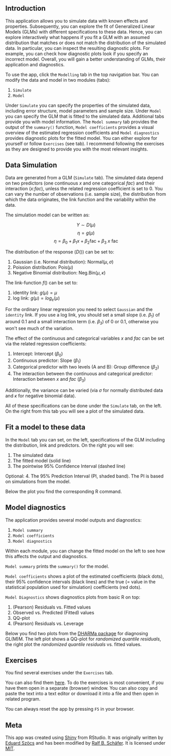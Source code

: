 ## Introduction

This application allows you to simulate data with known effects and properties. Subsequently, you can explore the fit of Generalized Linear Models (GLMs) with different specifications to these data. Hence, you can explore interactively what happens if you fit a GLM with an assumed distribution that matches or does not match the distribution of the simulated data. In particular, you can inspect the resulting diagnostic plots. For example, you can check how diagnostic plots look if you specify an incorrect model. 
Overall, you will gain a better understanding of GLMs, their application and diagnostics. 


To use the app, click the `Modelling` tab in the top navigation bar.
You can modify the data and model in two modules (tabs):

1. `Simulate`
2. `Model`

Under `Simulate` you can specify the properties of the simulated data, including error structure, model parameters and sample size.
Under `Model` you can specify the GLM that is fitted to the simulated data.
Additional tabs provide you with model information. The `Model summary` tab provides the output of the `summary()` function, `Model coefficients` provides a visual overview of the estimated regression coefficients and `Model diagnostics` provides diagnostic plots for the fitted model. You can either explore for yourself or follow `Exercises` (see tab). I recommend following the exercises as they are designed to provide you with the most relevant insights.



## Data Simulation

Data are generated from a GLM (`Simulate` tab).
The simulated data depend on two predictors (one continuous *x* and one categorical *fac*) and their interaction (*x:fac*), unless the related regression coefficient is set to 0.
You can vary the number of observations (i.e. sample size), the distribution from which the data originates, the link function and the variability within the data.

The simulation model can be written as:

$$Y \sim D(\mu)$$
$$\eta = g(\mu)$$
$$\eta = \beta_{0} + \beta_{1} x + \beta_{2} \text {fac} + \beta_{3} \: x \: \text {fac}$$

The distribution of the response ($D()$) can be set to:

1. Gaussian (i.e. Normal distribution): Normal$(\mu, \sigma)$
2. Poission distribution: Pois$(\mu)$
3. Negative Binomial distribution: Neg.Bin$(\mu, \kappa)$

The link-function $f()$ can be set to:

1. identity link: $g(\mu) = \mu$
2. log link: $g(\mu) = log_e(\mu)$

For the ordinary linear regression you need to select `Gaussian` and the `identity` link. If you use a log link, you should set a small slope (i.e. $\beta_1$) of around 0.1 and a small interaction term (i.e. $\beta_3$) of 0 or 0.1, otherwise you won't see much of the variation.

The effect of the continuous and categorical variables *x* and *fac* can be set via the related regression coefficients:

1. Intercept: Intercept ($\beta_0$)
2. Continuous predictor: Slope ($\beta_1$)
3. Categorical predictor with two levels (A and B): Group difference ($\beta_2$)
4. The interaction between the continuous and categorical predictor: Interaction between *x* and *fac* ($\beta_3$)

Additionally, the variance can be varied (via $\sigma$ for normally distributed data and $\kappa$ for negative binomial data).

All of these specifications can be done under the `Simulate` tab, on the left.
On the right from this tab you will see a plot of the simulated data.


## Fit a model to these data

In the `Model` tab you can set, on the left, specifications of the GLM including the distribution, link and predictors.
On the right you will see:

1. The simulated data
2. The fitted model (solid line)
3. The pointwise 95% Confidence Interval (dashed line)

Optional: 
4. The 95% Prediction Interval (PI, shaded band). The PI is based on simulations from the model.

Below the plot you find the corresponding R command.


## Model diagnostics

The application provides several model outputs and diagnostics:

1. `Model summary`
2. `Model coefficients`
3. `Model diagnostics` 

Within each module, you can change the fitted model on the left to see how this affects the output and diagnostics.


`Model summary` prints the `summary()` for the model.

`Model coefficients` shows a plot of the estimated coefficients (black dots),
their 95% confidence intervals (black lines) and the true (= value in the statistical population used for simulation) coefficients (red dots).

`Model Diagnostics` shows diagnostics plots from basic R on top:

1. (Pearson) Residuals vs. Fitted values
2. Observed vs. Predicted (Fitted) values
3. QQ-plot
4. (Pearson) Residuals vs. Leverage


Below you find two plots from the [DHARMa package](https://cran.r-project.org/web/packages/DHARMa/index.html) for diagnosing GL(M)M.
The left plot shows a QQ-plot for *randomized quantile residuals*, the right plot the *randomized quantile residuals* vs. fitted values.


## Exercises

You find several exercises under the `Exercises` tab. 

You can also find them [here](https://raw.githubusercontent.com/rbslandau/Data_analysis/master/Code/Session_6/glm_explorer/exercises.md). To do the exercises is most convenient, if you have them open in a separate (browser) window. You can also copy and paste the text into a text editor or download it into a file and then open in related program.

You can always reset the app by pressing `F5` in your browser.



## Meta
This app was created using [Shiny](https://shiny.rstudio.com/) from RStudio.
It was originally written by [Eduard Szöcs](http://edild.github.io/) and has been modified by [Ralf B. Schäfer](https://github.com/rbslandau). It is licensed under [MIT](https://opensource.org/licenses/MIT).

